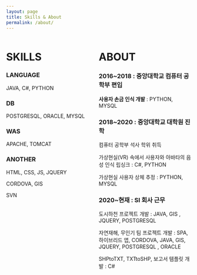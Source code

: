 ```yaml
---
layout: page
title: Skills & About
permalink: /about/
---
```

<div style="width: 50%; height: 50%; float:left;">
<h1>SKILLS</h1>

<h3>LANGUAGE</h3>  JAVA, C#, PYTHON  
<p></p>
<h3>DB</h3>  POSTGRESQL, ORACLE, MYSQL
<p></p>
<h3>WAS</h3>  APACHE, TOMCAT  
<p></p>
<h3>ANOTHER</h3>  HTML, CSS, JS, JQUERY<p></p>CORDOVA, GIS<p></p>SVN
  

        
          
</div>

<div style="width: 50%; height: 50%;  float:left">
<h1>ABOUT</h1>

<h3>2016~2018 : 중앙대학교 컴퓨터 공학부 편입</h3>
           <p><strong>사용자 손금 인식 개발</strong> : PYTHON, MYSQL</p>

<h3>2018~2020 : 중앙대학교 대학원 진학</h3>
            <p>컴퓨터 공학부 석사 학위 취득</p>
            <p>가상현실(VR) 속에서 사용자와 아바타의 음성 인식 립싱크 : C#, PYTHON</p>
            <p>가상현실 사용자 상체 추정 : PYTHON, MYSQL</p>

<h3>2020~현재 : SI 회사 근무</h3>
            <p>도시하천 프로젝트 개발 : JAVA, GIS , JQUERY, POSTGRESQL</p>
            <p>자연재해, 무인기 팀 프로젝트 개발 : SPA, 하이브리드 앱, CORDOVA, JAVA, GIS,  JQUERY, POSTGRESQL , ORACLE</p>
            <p>SHPtoTXT, TXTtoSHP, 보고서 템플릿 개발 : C#</p>

          
</div>



<!--
Sleek is a modern Jekyll theme focused on speed performance & SEO best practices. You can find out more info about customizing your Jekyll theme, as well as basic Jekyll usage documentation at [jekyllrb.com](http://jekyllrb.com/) or simply read the guide on how to [get started](/getting-started)

You can find the source code for the Jekyll new theme at:
[sleek](https://github.com/janczizikow/sleek)

You can find the source code for Jekyll at
[jekyll](https://github.com/jekyll/jekyll)
-->